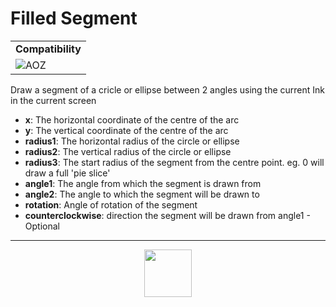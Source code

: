 # Filled Segment
<table><tr><td colspan="2"><b>Compatibility</b></td></tr><tr><td><img src="https://drive.google.com/uc?export=view&id=1NbXQFq8_hw18wZSmQiAaH8PEkx0iN0ue" valign="center" all="AOZ" title="AOZ" /></td></tr></table>

Draw a segment of a cricle or ellipse between 2 angles using the current Ink in the current screen
- **x**: The horizontal coordinate of the centre of the arc
- **y**: The vertical coordinate of the centre of the arc
- **radius1**: The horizontal radius of the circle or ellipse
- **radius2**: The vertical radius of the circle or ellipse
- **radius3**: The start radius of the segment from the centre point. eg. 0 will draw a full 'pie slice'
- **angle1**: The angle from which the segment is drawn from
- **angle2**: The angle to which the segment will be drawn to
- **rotation**: Angle of rotation of the segment
- **counterclockwise**: direction the segment will be drawn from angle1 - Optional
---
<p align="center"><img valign="middle" width="76px" src="https://drive.google.com/uc?export=view&id=1c2KO0LJpvMS9X9CAGV6dOfciR7OWhdKA" /></p>